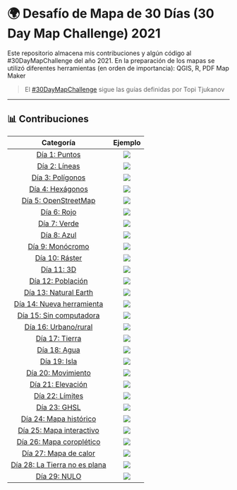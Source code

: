# 🌍 Desafío de Mapa de 30 Días (30 Day Map Challenge) 2021

Este repositorio almacena mis contribuciones y algún código al #30DayMapChallenge del año 2021.
En la preparación de los mapas se utilizó diferentes herramientas (en orden de importancia): QGIS, R, PDF Map Maker 

> El [#30DayMapChallenge](https://github.com/tjukanovt/30DayMapChallenge) sigue las guías definidas por Topi Tjukanov

---

## 📊 Contribuciones

| Categoría             |  Ejemplo |
:-------------------------:|:-------------------------:
[Día 1: Puntos]()  |  ![](contribuciones/d01.png)
[Día 2: Líneas]()  |  ![](contribuciones/d02.png)
[Día 3: Polígonos]()  |  ![](contribuciones/d03.png)
[Día 4: Hexágonos]()  |  ![](contribuciones/d04.png)
[Día 5: OpenStreetMap]()  |  ![](contribuciones/d05.png)
[Día 6: Rojo]()  |  ![](contribuciones/d06.png)
[Día 7: Verde]()  |  ![](contribuciones/d07.png)
[Día 8: Azul]()  |  ![](contribuciones/d08.png)
[Día 9: Monócromo]()  |  ![](contribuciones/d09.png)
[Día 10: Ráster]()  |  ![](contribuciones/d10.png)
[Día 11: 3D]()  |  ![](contribuciones/d11.png)
[Día 12: Población]()  |  ![](contribuciones/d12.png)
[Día 13: Natural Earth]()  |  ![](contribuciones/d13.jpeg)
[Día 14: Nueva herramienta]()  |  ![](contribuciones/d14.png)
[Día 15: Sin computadora]()  |  ![](contribuciones/d15.jpeg)
[Día 16: Urbano/rural]()  |  ![](contribuciones/d16.png)
[Día 17: Tierra]()  |  ![](contribuciones/d17.png)
[Día 18: Agua]()  |  ![](contribuciones/d18.png)
[Día 19: Isla]()  |  ![](contribuciones/d19.png)
[Día 20: Movimiento]()  |  ![](contribuciones/d20.png)
[Día 21: Elevación](notebooks/20_Movement.ipynb)  |  ![](contribuciones/d21.png)
[Día 22: Límites](notebooks/20_Movement.ipynb)  |  ![](contribuciones/d22.png)
[Día 23: GHSL](notebooks/20_Movement.ipynb)  |  ![](contribuciones/d23.png)
[Día 24: Mapa histórico](notebooks/20_Movement.ipynb)  |  ![](contribuciones/d24.jpeg)
[Día 25: Mapa interactivo](notebooks/20_Movement.ipynb)  |  ![](contribuciones/d25.jpeg)
[Día 26: Mapa coroplético](notebooks/20_Movement.ipynb)  |  ![](contribuciones/d26.png)
[Día 27: Mapa de calor](notebooks/20_Movement.ipynb)  |  ![](contribuciones/d27.png)
[Día 28: La Tierra no es plana](notebooks/20_Movement.ipynb)  |  ![](contribuciones/d28.jpeg)
[Día 29: NULO](notebooks/20_Movement.ipynb)  |  ![](contribuciones/d29.png)
